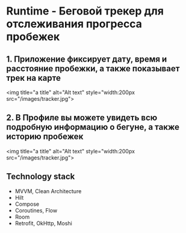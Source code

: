 # Runtime - Беговой трекер для отслеживания прогресса пробежек

## 1. Приложение фиксирует дату, время и расстояние пробежки, а также показывает трек на карте

<img title="a title" alt="Alt text" style="width:200px src="/images/tracker.jpg">

## 2. В Профиле вы можете увидеть всю подробную информацию о бегуне, а также историю пробежек

<img title="a title" alt="Alt text" style="width:200px src="/images/tracker.jpg">

## Technology stack
- MVVM, Clean Architecture
- Hilt
- Compose
- Coroutines, Flow
- Room
- Retrofit, OkHttp, Moshi
